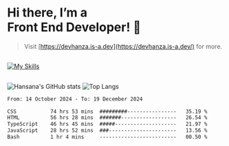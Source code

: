 # Hi there, I’m a<br>Front End Developer! 👋
> Visit [https://devhanza.is-a.dev](https://devhanza.is-a.dev/) for more.

##
[![My Skills](https://skillicons.dev/icons?i=html,css,js,tailwind,sass,bootstrap,ts,angular,nodejs,express,py,wordpress,figma,ps)](https://hansana.is-a.dev)
##
![Hansana's GitHub stats](https://github-readme-stats.vercel.app/api?username=DevHanza\&hide=issues\&show_icons=true&theme=dark)
![Top Langs](https://github-readme-stats.vercel.app/api/top-langs/?username=DevHanza\&layout=compact&theme=dark)

<!--START_SECTION:waka-->

```txt
From: 14 October 2024 - To: 19 December 2024

CSS           74 hrs 53 mins  #########----------------   35.19 %
HTML          56 hrs 28 mins  #######------------------   26.54 %
TypeScript    46 hrs 45 mins  #####--------------------   21.97 %
JavaScript    28 hrs 52 mins  ###----------------------   13.56 %
Bash          1 hr 4 mins     -------------------------   00.50 %
```

<!--END_SECTION:waka-->

